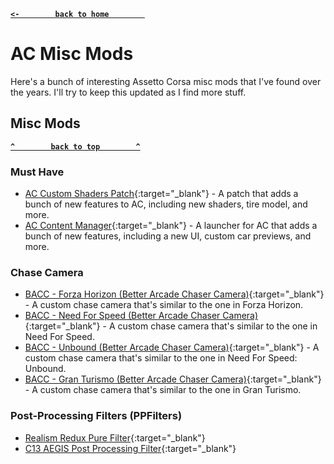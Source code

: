 **[`<-        back to home        `](README.md)**
# AC Misc Mods
Here's a bunch of interesting Assetto Corsa misc mods that I've found over the years. I'll try to keep this updated as I find more stuff.

## Misc Mods
**[`^        back to top        ^`](#ac-misc-mods)**
### Must Have
- [AC Custom Shaders Patch](https://acstuff.ru/patch/){:target="_blank"} - A patch that adds a bunch of new features to AC, including new shaders, tire model, and more.
- [AC Content Manager](https://assettocorsa.club/content-manager.html){:target="_blank"} - A launcher for AC that adds a bunch of new features, including a new UI, custom car previews, and more.
### Chase Camera
- [BACC - Forza Horizon (Better Arcade Chaser Camera)](https://www.racedepartment.com/downloads/bacc-forza-horizon-better-arcade-chaser-camera-for-csp.49738/){:target="_blank"} - A custom chase camera that's similar to the one in Forza Horizon.
- [BACC - Need For Speed (Better Arcade Chaser Camera)](https://www.racedepartment.com/downloads/bacc-need-for-speed-better-arcade-chaser-camera-for-csp.49841/){:target="_blank"} - A custom chase camera that's similar to the one in Need For Speed.
- [BACC - Unbound (Better Arcade Chaser Camera)](https://www.racedepartment.com/downloads/bacc-unbound-better-arcade-chaser-camera-for-csp.57812/){:target="_blank"} - A custom chase camera that's similar to the one in Need For Speed: Unbound.
- [BACC - Gran Turismo (Better Arcade Chaser Camera)](https://www.racedepartment.com/downloads/bacc-gran-turismo-better-arcade-chaser-camera-for-csp.49548/){:target="_blank"} - A custom chase camera that's similar to the one in Gran Turismo.
### Post-Processing Filters (PPFilters)
- [Realism Redux Pure Filter](https://www.racedepartment.com/downloads/realism-redux-pure-filter.59215/){:target="_blank"}
- [C13 AEGIS Post Processing Filter](https://www.racedepartment.com/downloads/c13-aegis-post-processing-filter.59979/){:target="_blank"}